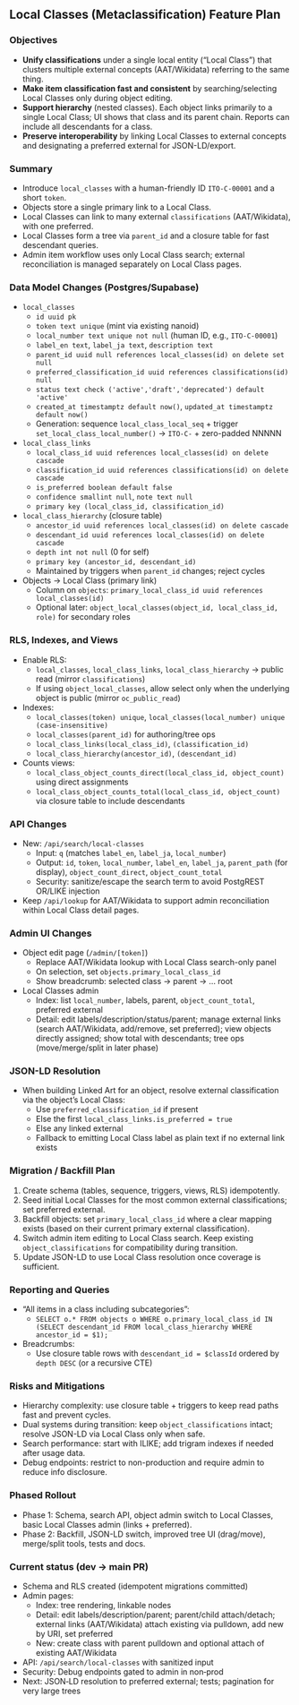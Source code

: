 ## Local Classes (Metaclassification) Feature Plan

### Objectives
- **Unify classifications** under a single local entity (“Local Class”) that clusters multiple external concepts (AAT/Wikidata) referring to the same thing.
- **Make item classification fast and consistent** by searching/selecting Local Classes only during object editing.
- **Support hierarchy** (nested classes). Each object links primarily to a single Local Class; UI shows that class and its parent chain. Reports can include all descendants for a class.
- **Preserve interoperability** by linking Local Classes to external concepts and designating a preferred external for JSON-LD/export.

### Summary
- Introduce `local_classes` with a human-friendly ID `ITO-C-00001` and a short `token`.
- Objects store a single primary link to a Local Class.
- Local Classes can link to many external `classifications` (AAT/Wikidata), with one preferred.
- Local Classes form a tree via `parent_id` and a closure table for fast descendant queries.
- Admin item workflow uses only Local Class search; external reconciliation is managed separately on Local Class pages.

### Data Model Changes (Postgres/Supabase)
- `local_classes`
  - `id uuid pk`
  - `token text unique` (mint via existing nanoid)
  - `local_number text unique not null` (human ID, e.g., `ITO-C-00001`)
  - `label_en text`, `label_ja text`, `description text`
  - `parent_id uuid null references local_classes(id) on delete set null`
  - `preferred_classification_id uuid references classifications(id) null`
  - `status text check ('active','draft','deprecated') default 'active'`
  - `created_at timestamptz default now()`, `updated_at timestamptz default now()`
  - Generation: sequence `local_class_local_seq` + trigger `set_local_class_local_number()` → `ITO-C-` + zero-padded NNNNN
- `local_class_links`
  - `local_class_id uuid references local_classes(id) on delete cascade`
  - `classification_id uuid references classifications(id) on delete cascade`
  - `is_preferred boolean default false`
  - `confidence smallint null`, `note text null`
  - `primary key (local_class_id, classification_id)`
- `local_class_hierarchy` (closure table)
  - `ancestor_id uuid references local_classes(id) on delete cascade`
  - `descendant_id uuid references local_classes(id) on delete cascade`
  - `depth int not null` (0 for self)
  - `primary key (ancestor_id, descendant_id)`
  - Maintained by triggers when `parent_id` changes; reject cycles
- Objects → Local Class (primary link)
  - Column on `objects`: `primary_local_class_id uuid references local_classes(id)`
  - Optional later: `object_local_classes(object_id, local_class_id, role)` for secondary roles

### RLS, Indexes, and Views
- Enable RLS:
  - `local_classes`, `local_class_links`, `local_class_hierarchy` → public read (mirror `classifications`)
  - If using `object_local_classes`, allow select only when the underlying object is public (mirror `oc_public_read`)
- Indexes:
  - `local_classes(token) unique`, `local_classes(local_number) unique (case-insensitive)`
  - `local_classes(parent_id)` for authoring/tree ops
  - `local_class_links(local_class_id)`, `(classification_id)`
  - `local_class_hierarchy(ancestor_id)`, `(descendant_id)`
- Counts views:
  - `local_class_object_counts_direct(local_class_id, object_count)` using direct assignments
  - `local_class_object_counts_total(local_class_id, object_count)` via closure table to include descendants

### API Changes
- New: `/api/search/local-classes`
  - Input: `q` (matches `label_en`, `label_ja`, `local_number`)
  - Output: `id`, `token`, `local_number`, `label_en`, `label_ja`, `parent_path` (for display), `object_count_direct`, `object_count_total`
  - Security: sanitize/escape the search term to avoid PostgREST OR/LIKE injection
- Keep `/api/lookup` for AAT/Wikidata to support admin reconciliation within Local Class detail pages.

### Admin UI Changes
- Object edit page (`/admin/[token]`)
  - Replace AAT/Wikidata lookup with Local Class search-only panel
  - On selection, set `objects.primary_local_class_id`
  - Show breadcrumb: selected class → parent → … root
- Local Classes admin
  - Index: list `local_number`, labels, parent, `object_count_total`, preferred external
  - Detail: edit labels/description/status/parent; manage external links (search AAT/Wikidata, add/remove, set preferred); view objects directly assigned; show total with descendants; tree ops (move/merge/split in later phase)

### JSON-LD Resolution
- When building Linked Art for an object, resolve external classification via the object’s Local Class:
  - Use `preferred_classification_id` if present
  - Else the first `local_class_links.is_preferred = true`
  - Else any linked external
  - Fallback to emitting Local Class label as plain text if no external link exists

### Migration / Backfill Plan
1. Create schema (tables, sequence, triggers, views, RLS) idempotently.
2. Seed initial Local Classes for the most common external classifications; set preferred external.
3. Backfill objects: set `primary_local_class_id` where a clear mapping exists (based on their current primary external classification).
4. Switch admin item editing to Local Class search. Keep existing `object_classifications` for compatibility during transition.
5. Update JSON-LD to use Local Class resolution once coverage is sufficient.

### Reporting and Queries
- “All items in a class including subcategories”:
  - `SELECT o.* FROM objects o WHERE o.primary_local_class_id IN (SELECT descendant_id FROM local_class_hierarchy WHERE ancestor_id = $1);`
- Breadcrumbs:
  - Use closure table rows with `descendant_id = $classId` ordered by `depth DESC` (or a recursive CTE)

### Risks and Mitigations
- Hierarchy complexity: use closure table + triggers to keep read paths fast and prevent cycles.
- Dual systems during transition: keep `object_classifications` intact; resolve JSON-LD via Local Class only when safe.
- Search performance: start with ILIKE; add trigram indexes if needed after usage data.
- Debug endpoints: restrict to non-production and require admin to reduce info disclosure.

### Phased Rollout
- Phase 1: Schema, search API, object admin switch to Local Classes, basic Local Classes admin (links + preferred).
- Phase 2: Backfill, JSON-LD switch, improved tree UI (drag/move), merge/split tools, tests and docs.

### Current status (dev → main PR)
- Schema and RLS created (idempotent migrations committed)
- Admin pages:
  - Index: tree rendering, linkable nodes
  - Detail: edit labels/description/parent; parent/child attach/detach; external links (AAT/Wikidata) attach existing via pulldown, add new by URI, set preferred
  - New: create class with parent pulldown and optional attach of existing AAT/Wikidata
- API: `/api/search/local-classes` with sanitized input
- Security: Debug endpoints gated to admin in non‑prod
- Next: JSON‑LD resolution to preferred external; tests; pagination for very large trees


